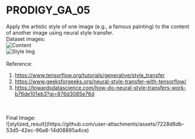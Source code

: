 # PRODIGY_GA_05
Apply the artistic style of one image (e.g., a famous painting) to the content of another image using neural style transfer.
<br> Dataset images:
<br> ![Content](https://github.com/user-attachments/assets/4a853937-3471-444a-95f0-04120740c07d)
<br> ![Style Img](https://github.com/user-attachments/assets/2ca0efb2-8d11-410a-8ba4-7428a8b15bc0)
<br>
<br>Reference:
1. https://www.tensorflow.org/tutorials/generative/style_transfer
2. https://www.geeksforgeeks.org/neural-style-transfer-with-tensorflow/
3. https://towardsdatascience.com/how-do-neural-style-transfers-work-b76de101eb3?gi=876d3085e76d
<br>
<br> Final Image:
<br>![stylized_result](https://github.com/user-attachments/assets/7228d6db-53d5-42ec-96a8-14d08895a4ce)


